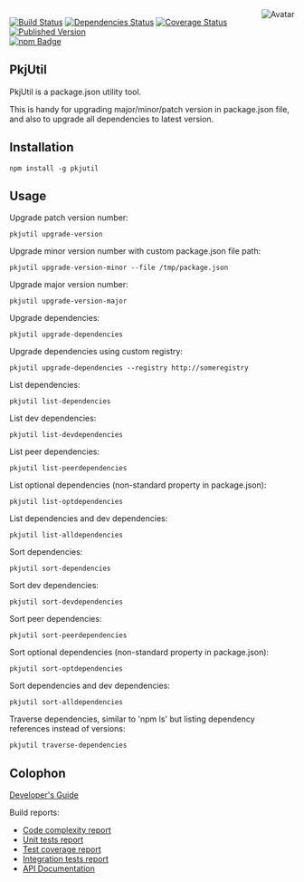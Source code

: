 <img align="right" src="https://raw.github.com/cliffano/pkjutil/master/avatar.jpg" alt="Avatar"/>

[![Build Status](https://img.shields.io/travis/cliffano/pkjutil.svg)](http://travis-ci.org/cliffano/pkjutil)
[![Dependencies Status](https://img.shields.io/david/cliffano/pkjutil.svg)](http://david-dm.org/cliffano/pkjutil)
[![Coverage Status](https://coveralls.io/repos/cliffano/pkjutil/badge.png?branch=master)](https://coveralls.io/r/cliffano/pkjutil?branch=master)
[![Published Version](https://badge.fury.io/js/pkjutil.png)](http://badge.fury.io/js/pkjutil)
<br/>
[![npm Badge](https://nodei.co/npm/pkjutil.png)](http://npmjs.org/package/pkjutil)

PkjUtil 
------

PkjUtil is a package.json utility tool.

This is handy for upgrading major/minor/patch version in package.json file, and also to upgrade all dependencies to latest version.

Installation
------------

    npm install -g pkjutil

Usage
-----

Upgrade patch version number:

    pkjutil upgrade-version

Upgrade minor version number with custom package.json file path:

    pkjutil upgrade-version-minor --file /tmp/package.json

Upgrade major version number:

    pkjutil upgrade-version-major

Upgrade dependencies:

    pkjutil upgrade-dependencies

Upgrade dependencies using custom registry:

    pkjutil upgrade-dependencies --registry http://someregistry

List dependencies:

    pkjutil list-dependencies

List dev dependencies:

    pkjutil list-devdependencies

List peer dependencies:

    pkjutil list-peerdependencies

List optional dependencies (non-standard property in package.json):

    pkjutil list-optdependencies

List dependencies and dev dependencies:

    pkjutil list-alldependencies

Sort dependencies:

    pkjutil sort-dependencies

Sort dev dependencies:

    pkjutil sort-devdependencies

Sort peer dependencies:

    pkjutil sort-peerdependencies

Sort optional dependencies (non-standard property in package.json):

    pkjutil sort-optdependencies

Sort dependencies and dev dependencies:

    pkjutil sort-alldependencies

Traverse dependencies, similar to 'npm ls' but listing dependency references instead of versions:

    pkjutil traverse-dependencies

Colophon
--------

[Developer's Guide](http://cliffano.github.io/developers_guide.html#nodejs)

Build reports:

* [Code complexity report](http://cliffano.github.io/pkjutil/bob/complexity/plato/index.html)
* [Unit tests report](http://cliffano.github.io/pkjutil/bob/test/buster.out)
* [Test coverage report](http://cliffano.github.io/pkjutil/bob/coverage/buster-istanbul/lcov-report/lib/index.html)
* [Integration tests report](http://cliffano.github.io/pkjutil/bob/test-integration/cmdt.out)
* [API Documentation](http://cliffano.github.io/pkjutil/bob/doc/dox-foundation/index.html)
